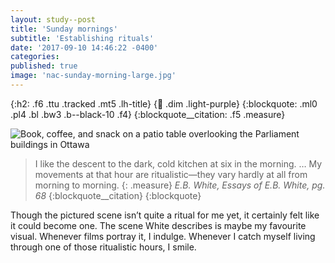 ```yaml
---
layout: study--post
title: 'Sunday mornings'
subtitle: 'Establishing rituals'
date: '2017-09-10 14:46:22 -0400'
categories:
published: true
image: 'nac-sunday-morning-large.jpg'
---
```


{:h2: .f6 .ttu .tracked .mt5 .lh-title}
{:link: .dim .light-purple}
{:blockquote: .ml0 .pl4 .bl .bw3 .b--black-10 .f4}
{:blockquote__citation: .f5 .measure}

<img src="/assets/img/nac-sunday-morning-small.jpg" srcset="/assets/img/nac-sunday-morning-medium.jpg 1000w, /assets/img/nac-sunday-morning-large.jpg 1500w" alt="Book, coffee, and snack on a patio table overlooking the Parliament buildings in Ottawa">

> I like the descent to the dark, cold kitchen at six in the morning. … My movements at that hour are ritualistic—they vary hardly at all from morning to morning.
> {: .measure}
> <cite>E.B. White, *Essays of E.B. White*, pg. 68</cite>
> {:blockquote__citation}
{:blockquote}

Though the pictured scene isn’t quite a ritual for me yet, it certainly felt
like it could become one. The scene White describes is maybe my favourite visual.
Whenever films portray it, I indulge. Whenever I catch myself living through one of
those ritualistic hours, I smile.
